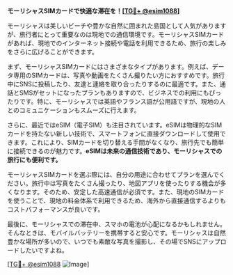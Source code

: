 **モーリシャスSIMカードで快適な滞在を！[[TG💪+ @esim1088](https://t.me/s/esim1088)]**

モーリシャスは美しいビーチや豊かな自然に囲まれた島国として人気がありますが、旅行者にとって重要なのは現地での通信環境です。モーリシャスSIMカードがあれば、現地でのインターネット接続や電話を利用できるため、旅行の楽しみをさらに広げることができます。

まず、モーリシャスSIMカードにはさまざまなタイプがあります。例えば、データ専用のSIMカードは、写真や動画をたくさん撮りたい方におすすめです。旅行中にSNSに投稿したり、友達と連絡を取り合ったりするのに最適です。また、通話とSMSがセットになったプランもありますので、ビジネスでの利用にもぴったりです。特に、モーリシャスでは英語やフランス語が公用語ですが、現地の人とのコミュニケーションもスムーズに行えます。

さらに、最近ではeSIM（電子SIM）も注目されています。eSIMは物理的なSIMカードを持たない新しい技術で、スマートフォンに直接ダウンロードして使用できます。これにより、SIMカードを切り替える手間がなくなり、旅行先でも簡単に接続できるのが魅力です。**eSIMは未来の通信技術であり、モーリシャスでの旅行にも便利です。**

モーリシャスSIMカードを選ぶ際には、自分の用途に合わせてプランを選んでください。旅行中は写真をたくさん撮ったり、地図アプリを使ったりする機会が多くなります。そのため、安定した高速通信が必須です。また、現地のSIMカードを使うことで、現地の料金体系で利用できるため、海外から直接通信するよりもコストパフォーマンスが良いです。

最後に、モーリシャスでの滞在中、スマホの電池が心配になるかもしれません。そんなときは、モバイルバッテリーを携帯すると安心です。モーリシャスは自然豊かな場所が多いので、いつでも素敵な写真を撮影し、その場でSNSにアップロードしたいですよね。

[[TG💪+ @esim1088](https://t.me/s/esim1088) ![Image](https://i.postimg.cc/Y0z9fWf4/image.png)]